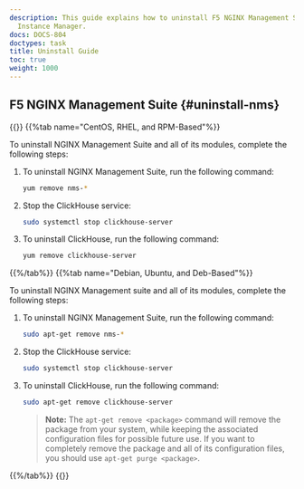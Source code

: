 ```yaml
---
description: This guide explains how to uninstall F5 NGINX Management Suite, including NGINX
  Instance Manager.
docs: DOCS-804
doctypes: task
title: Uninstall Guide
toc: true
weight: 1000
---
```


## F5 NGINX Management Suite {#uninstall-nms}

{{<tabs name="uninstall_nms">}}
{{%tab name="CentOS, RHEL, and RPM-Based"%}}

To uninstall NGINX Management Suite and all of its modules, complete the following steps:

1. To uninstall NGINX Management Suite, run the following command:

   ```bash
   yum remove nms-*
   ```

2. Stop the ClickHouse service:

   ```bash
   sudo systemctl stop clickhouse-server
   ```

3. To uninstall ClickHouse, run the following command:

   ```bash
   yum remove clickhouse-server
   ```

{{%/tab%}}
{{%tab name="Debian, Ubuntu, and Deb-Based"%}}

To uninstall NGINX Management suite and all of its modules, complete the following steps:

1. To uninstall NGINX Management Suite, run the following command:

   ```bash
   sudo apt-get remove nms-*
   ```

2. Stop the ClickHouse service:

   ```bash
   sudo systemctl stop clickhouse-server
   ```

3. To uninstall ClickHouse, run the following command:

   ```bash
   sudo apt-get remove clickhouse-server
   ```

   > **Note:** The `apt-get remove <package>` command will remove the package from your system, while keeping the associated configuration files for possible future use. If you want to completely remove the package and all of its configuration files, you should use `apt-get purge <package>`.


{{%/tab%}}
{{</tabs>}}
